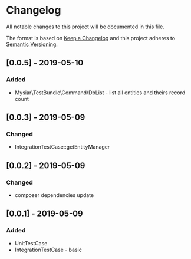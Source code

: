 # Changelog
All notable changes to this project will be documented in this file.

The format is based on [Keep a Changelog](http://keepachangelog.com/en/1.0.0/)
and this project adheres to [Semantic Versioning](http://semver.org/spec/v2.0.0.html).

## [0.0.5] - 2019-05-10
### Added
- Mysiar\TestBundle\Command\DbList - list all entities and theirs record count

## [0.0.3] - 2019-05-09
### Changed
- IntegrationTestCase::getEntityManager

## [0.0.2] - 2019-05-09
### Changed
- composer dependencies update

## [0.0.1] - 2019-05-09
### Added
- UnitTestCase
- IntegrationTestCase - basic
